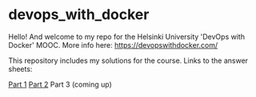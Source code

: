 # devops_with_docker

Hello! And welcome to my repo for the Helsinki University 'DevOps with Docker' MOOC. More info here: https://devopswithdocker.com/

This repository includes my solutions for the course. Links to the answer sheets:

[Part 1](https://github.com/ttalikka/devops_with_docker/blob/master/part1.md)
[Part 2](https://github.com/ttalikka/devops_with_docker/blob/master/part2.md)
Part 3 (coming up)
